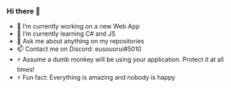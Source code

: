 ### Hi there 👋


- 🔭 I’m currently working on a new Web App
- 🌱 I’m currently learning C# and JS
- 💬 Ask me about anything on my repositories
- 📫 Contact me on Discord: eusouorui#5010 
- ⚡ Assume a dumb monkey will be using your application. Protect it at all times!
- ⚡ Fun fact: Everything is amazing and nobody is happy
